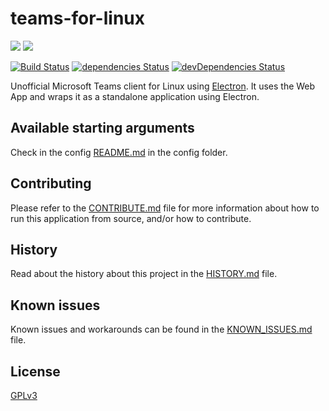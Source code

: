 # teams-for-linux

![](https://img.shields.io/github/release/IsmaelMartinez/teams-for-linux.svg?style=flat)
![](https://img.shields.io/github/downloads/IsmaelMartinez/teams-for-linux/total.svg?style=flat)

[![Build Status](https://travis-ci.org/IsmaelMartinez/teams-for-linux.svg?branch=master)](https://travis-ci.org/IsmaelMartinez/teams-for-linux) 
[![dependencies Status](https://david-dm.org/IsmaelMartinez/teams-for-linux/status.svg)](https://david-dm.org/IsmaelMartinez/teams-for-linux) 
[![devDependencies Status](https://david-dm.org/IsmaelMartinez/teams-for-linux/dev-status.svg)](https://david-dm.org/IsmaelMartinez/teams-for-linux?type=dev)

Unofficial Microsoft Teams client for Linux using [Electron](https://electronjs.org/).
It uses the Web App and wraps it as a standalone application using Electron.

## Available starting arguments

Check in the config [README.md](app/config/README.md) in the config folder.

## Contributing

Please refer to the [CONTRIBUTE.md](CONTRIBUTE.md) file for more information about how to run this application from source, and/or how to contribute.

## History

Read about the history about this project in the [HISTORY.md](HISTORY.md) file.

## Known issues

Known issues and workarounds can be found in the [KNOWN_ISSUES.md](KNOWN_ISSUES.md) file.

## License

[GPLv3](LICENSE.md)